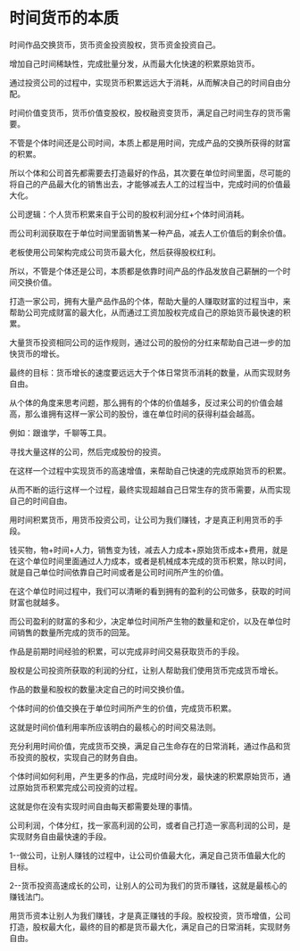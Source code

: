 # 时间货币的本质

时间作品交换货币，货币资金投资股权，货币资金投资自己。

增加自己时间稀缺性，完成批量分发，从而最大化快速的积累原始货币。

通过投资公司的过程中，实现货币积累远远大于消耗，从而解决自己的时间自由分配。

时间价值变货币，货币价值变股权，股权融资变货币，满足自己时间生存的货币需要。

不管是个体时间还是公司时间，本质上都是用时间，完成产品的交换所获得的财富的积累。

所以个体和公司首先都需要去打造最好的作品，其次要在单位时间里面，尽可能的将自己的产品最大化的销售出去，才能够减去人工的过程当中，完成时间的价值最大化。

公司逻辑：个人货币积累来自于公司的股权利润分红+个体时间消耗。

而公司利润获取在于单位时间里面销售某一种产品，减去人工价值后的剩余价值。

老板使用公司架构完成公司货币最大化，然后获得股权红利。

所以，不管是个体还是公司，本质都是依靠时间产品的作品发放自己薪酬的一个时间交换价值。

打造一家公司，拥有大量产品作品的个体，帮助大量的人赚取财富的过程当中，来帮助公司完成财富的最大化，从而通过工资加股权完成自己的原始货币最快速的积累。

大量货币投资相同公司的运作规则，通过公司的股份的分红来帮助自己进一步的加快货币的增长。

最终的目标：货币增长的速度要远远大于个体日常货币消耗的数量，从而实现财务自由。

从个体的角度来思考问题，那么拥有的个体的价值越多，反过来公司的价值会越高，那么谁拥有这样一家公司的股份，谁在单位时间的获得利益会越高。

例如：跟谁学，千聊等工具。

寻找大量这样的公司，然后完成股份的投资。

在这样一个过程中实现货币的高速增值，来帮助自己快速的完成原始货币的积累。

从而不断的运行这样一个过程，最终实现超越自己日常生存的货币需要，从而实现自己的时间自由。

用时间积累货币，用货币投资公司，让公司为我们赚钱，才是真正利用货币的手段。

钱买物，物+时间+人力，销售变为钱，减去人力成本+原始货币成本+费用，就是在这个单位时间里面通过人力成本，或者是机械成本完成的货币积累，除以时间，就是自己单位时间依靠自己时间或者是公司时间所产生的价值。

在这个单位时间过程中，我们可以清晰的看到拥有的盈利的公司做多，获取的时间财富也就越多。

而公司盈利的财富的多和少，决定单位时间所产生物的数量和定价，以及在单位时间销售的数量所完成的货币的回笼。

作品是前期时间经验的积累，可以完成非时间交易获取货币的手段。

股权是公司投资所获取的利润的分红，让别人帮助我们使用货币完成货币增长。

作品的数量和股权的数量决定自己的时间交换价值。

个体时间的价值交换在于单位时间所产生的价值，完成货币积累。

这就是时间价值利用率所应该明白的最核心的时间交易法则。

充分利用时间价值，完成货币交换，满足自己生命存在的日常消耗，通过作品和货币投资的股权，实现自己的财务自由。

个体时间如何利用，产生更多的作品，完成时间分发，最快速的积累原始货币，通过原始货币积累完成公司投资的过程。

这就是你在没有实现时间自由每天都需要处理的事情。

公司利润，个体分红，找一家高利润的公司，或者自己打造一家高利润的公司，是实现财务自由最快速的手段。

1--做公司，让别人赚钱的过程中，让公司价值最大化，满足自己货币值最大化的目标。

2--货币投资高速成长的公司，让别人的公司为我们的货币赚钱，这就是最核心的赚钱法门。

用货币资本让别人为我们赚钱，才是真正赚钱的手段。股权投资，货币增值，公司打造，股权最大化，最终的目的都是货币最大化，满足自己的日常消耗，实现财务自由。
